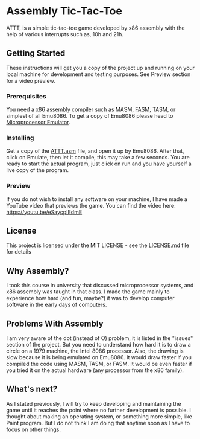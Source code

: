 #  Assembly Tic-Tac-Toe
ATTT, is a simple tic-tac-toe game developed by x86 assembly with the help of various interrupts such as, 10h and 21h.

## Getting Started

These instructions will get you a copy of the project up and running on your local machine for development and testing purposes. See Preview section for a video preview. 

### Prerequisites
You need a x86 assembly compiler such as MASM, FASM, TASM, or simplest of all Emu8086. To get a copy of Emu8086 please head to [Microprocessor Emulator](http://www.emu8086.com/). 

### Installing
Get a copy of the [ATTT.asm](https://github.com/ZaidxC/ATTT/blob/master/ATTT.asm) file, and open it up by Emu8086. After that, click on Emulate, then let it compile, this may take a few seconds. You are ready to start the actual program, just click on run and you have yourself a live copy of the program.

### Preview
If you do not wish to install any software on your machine, I have made a YouTube video that previews the game.
You can find the video here: https://youtu.be/eSaycpIEdmE

## License
This project is licensed under the MIT LICENSE - see the  [LICENSE.md](LICENSE.md)  file for details

## Why Assembly?
I took this course in university that discussed microprocessor systems, and x86 assembly was taught in that class. I made the game mainly to experience how hard (and fun, maybe?) it was to develop computer software in the early days of computers.

## Problems With Assembly
I am very aware of the dot (instead of O) problem, it is listed in the "issues" section of the project. But you need to understand how hard it is to draw a circle on a 1979 machine, the Intel 8086 processor.
Also, the drawing is slow because it is being emulated on Emu8086. It would draw faster if you compiled the code using MASM, TASM, or FASM. It would be even faster if you tried it on the actual hardware (any processor from the x86 family). 

## What's next?
As I stated previously, I will try to keep developing and maintaining the game until it reaches the point where no further development is possible.
I thought about making an operating system, or something more simple, like Paint program. But I do not think I am doing that anytime soon as I have to focus on other things.

